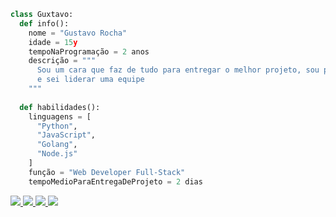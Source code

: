 ```py
class Guxtavo:
  def info():
    nome = "Gustavo Rocha"
    idade = 15y
    tempoNaProgramação = 2 anos
    descrição = """
      Sou um cara que faz de tudo para entregar o melhor projeto, sou persistente e sou confiante, não desisto nunca, 
      e sei liderar uma equipe
    """
  
  def habilidades():
    linguagens = [
      "Python",
      "JavaScript",
      "Golang",
      "Node.js"
    ]
    função = "Web Developer Full-Stack"
    tempoMedioParaEntregaDeProjeto = 2 dias
```

<p align="left">
  <a href="https://tiktok.com/@guxtavodev" alt="TikTok">
    <img src="https://img.shields.io/badge/TikTok-000000?style=for-the-badge&logo=tiktok&logoColor=white" />
  </a>
  <a href="email:guxtavodev@outlook.pt" alt="Outlook">
    <img src="https://img.shields.io/badge/Microsoft Outlook-0078D4?style=for-the-badge&logo=microsoft-outlook&logoColor=white" />
  </a>
  <a href="email:guxtavodev@gmail.com" alt="Gmail">
    <img src="https://img.shields.io/badge/Gmail-D14836?style=for-the-badge&logo=gmail&logoColor=white" />
  </a>
  <a href="https://instagram.com/guxtavodev" alt="Instagram">
    <img src="https://img.shields.io/badge/Instagram-E4405F?style=for-the-badge&logo=instagram&logoColor=white" />
  </a>
</p>  
